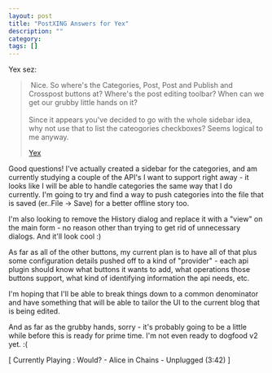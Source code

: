 ```yaml
---
layout: post
title: "PostXING Answers for Yex"
description: ""
category: 
tags: []
---
```

 

<p>Yex sez: <!--StartFragment --></p>
<blockquote>
  <p> Nice. So where's the Categories, Post, Post and Publish and Crosspost 
  buttons at? Where's the post editing toolbar? When can we get our grubby 
  little hands on it? <br /><br />Since it appears you've decided to go with the 
  whole sidebar idea, why not use that to list the cateogories checkboxes? Seems 
  logical to me anyway. </p>
  <p class="posteds"><a id="_ctl0__ctl0__ctl0__ctl0__ctl0__ctl0_Comments__ctl0_Comments__ctl0_NameLink" title="Anonymous" href="http://www.chrisfrazier.net/blog/utility/Redirect.aspx?U=http://yexley.net/bob/" target="_blank" rel="nofollow">Yex</a> </p></blockquote>
<p>Good questions! I've actually created a sidebar for the categories, and am 
currently studying a couple of the API's I want to support right away - it looks 
like I will be able to handle categories the same way that I do currently. I'm 
going to try and find a way to push categories into the file that is saved 
(er..File -&gt; Save) for a better offline story too.</p>
<p>I'm also looking to remove the History dialog and replace it with a "view" on 
the main form - no reason other than trying to get rid of unnecessary dialogs. 
And it'll look cool :)</p>
<p>As far as all of the other buttons, my current plan is to have all of that 
plus some configuration details pushed off to a kind of "provider" - each api 
plugin should know what buttons it wants to add, what operations those buttons 
support, what kind of identifying information the api needs, etc.</p>
<p>I'm hoping that I'll be able to break things down to a common denominator and 
have something that will be able to tailor the UI to the current blog that is 
being edited.</p>
<p>And as far as the grubby hands, sorry - it's probably going to be a little 
while before this is ready for prime time. I'm not even ready to dogfood v2 
yet. :( </p>
<p>[ Currently Playing : Would? - Alice in Chains - Unplugged (3:42) 
]</p>